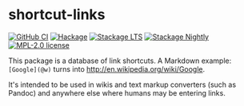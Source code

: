 # shortcut-links

[![GitHub CI](https://github.com/kowainik/shortcut-links/workflows/CI/badge.svg)](https://github.com/kowainik/shortcut-links/actions)
[![Hackage](https://img.shields.io/hackage/v/shortcut-links.svg?logo=haskell)](https://hackage.haskell.org/package/shortcut-links)
[![Stackage LTS](http://stackage.org/package/shortcut-links/badge/lts)](http://stackage.org/lts/package/shortcut-links)
[![Stackage Nightly](http://stackage.org/package/shortcut-links/badge/nightly)](http://stackage.org/nightly/package/shortcut-links)
[![MPL-2.0 license](https://img.shields.io/badge/license-MPL--2.0-blue.svg)](LICENSE)

This package is a database of link shortcuts. A Markdown example:  `[Google](@w)` turns into <http://en.wikipedia.org/wiki/Google>.

It's intended to be used in wikis and text markup converters (such as Pandoc) and anywhere else where humans may be entering links.
